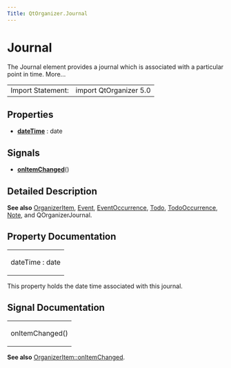 ```yaml
---
Title: QtOrganizer.Journal
---
```

        
Journal
=======

<span class="subtitle"></span>
The Journal element provides a journal which is associated with a particular point in time. More...

|                   |                        |
|-------------------|------------------------|
| Import Statement: | import QtOrganizer 5.0 |

<span id="properties"></span>
Properties
----------

-   ****[dateTime](#dateTime-prop)**** : date

<span id="signals"></span>
Signals
-------

-   ****[onItemChanged](#onItemChanged-signal)****()

<span id="details"></span>
Detailed Description
--------------------

**See also** [OrganizerItem](../QtOrganizer.OrganizerItem.md), [Event](../QtOrganizer.Event.md), [EventOccurrence](../QtOrganizer.EventOccurrence.md), [Todo](../QtOrganizer.Todo.md), [TodoOccurrence](../QtOrganizer.TodoOccurrence.md), [Note](../QtOrganizer.Note.md), and QOrganizerJournal.

Property Documentation
----------------------

<table>
<colgroup>
<col width="100%" />
</colgroup>
<tbody>
<tr class="odd">
<td><p><span id="dateTime-prop"></span><span class="name">dateTime</span> : <span class="type">date</span></p></td>
</tr>
</tbody>
</table>

This property holds the date time associated with this journal.

Signal Documentation
--------------------

<table>
<colgroup>
<col width="100%" />
</colgroup>
<tbody>
<tr class="odd">
<td><p><span id="onItemChanged-signal"></span><span class="name">onItemChanged</span>()</p></td>
</tr>
</tbody>
</table>

**See also** [OrganizerItem::onItemChanged](../QtOrganizer.OrganizerItem.md#onItemChanged-signal).

